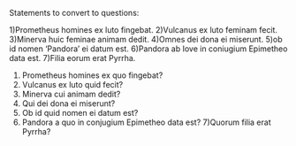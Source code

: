 Statements to convert to questions:

1)Prometheus homines ex luto fingebat.
2)Vulcanus ex luto feminam fecit.
3)Minerva huic feminae animam dedit.
4)Omnes dei dona ei miserunt.
5)ob id nomen ‘Pandora’ ei datum est.
6)Pandora ab Iove in coniugium Epimetheo data est.
7)Filia eorum erat Pyrrha.

1) Prometheus homines ex quo fingebat?
2) Vulcanus ex luto quid fecit?
3) Minerva cui animam dedit?
4) Qui dei dona ei miserunt?
5) Ob id quid nomen ei datum est?
6) Pandora a quo in conjugium Epimetheo data est?
7)Quorum filia erat Pyrrha?
